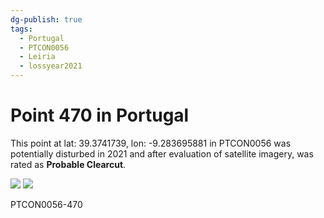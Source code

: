 ```yaml
---
dg-publish: true
tags:
  - Portugal
  - PTCON0056
  - Leiria
  - lossyear2021
---
```


# Point 470 in Portugal

This point at lat: 39.3741739, lon: -9.283695881 in PTCON0056 was potentially disturbed in 2021 and after evaluation of satellite imagery, was rated as **Probable Clearcut**.

<div class='juxtapose' data-showcredits='false'>
<img src='https://baserow-backend-production20240528124524339000000001.s3.amazonaws.com/user_files/B8jqVAv5hkVYVpDLZVAqd5cXbRR24KOg_7bde952a398877df4dd14d57384302840e7097a095d6939a1fe97bea6a0ef7db.png' data-label='August 2018' />
<img src='https://baserow-backend-production20240528124524339000000001.s3.amazonaws.com/user_files/AcH7YL3k92vSe3ovLiSPoFRQ5Egpzgdd_d41691408900f7f1b8b51532a8edee7e885139a54336777f3436e23536523edc.png' data-label='May 2022' />
</div>

PTCON0056-470
